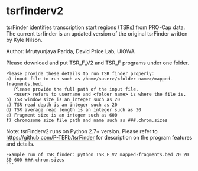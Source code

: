 # tsrfinderv2
tsrFinder identifies transcription start regions (TSRs) from PRO-Cap data. The current tsrfinder is an updated version of the original tsrFinder written by Kyle Nilson.

Author: Mrutyunjaya Parida, David Price Lab, UIOWA

Please download and put TSR_F_V2 and TSR_F programs under one folder.
```
Please provide these details to run TSR finder properly:
a) input file to run such as /home/<user>/<folder name>/mapped-fragments.bed.
   Please provide the full path of the input file.
   <user> refers to username and <folder name> is where the file is.
b) TSR window size is an integer such as 20
c) TSR read depth is an integer such as 20
d) TSR average read length is an integer such as 30
e) Fragment size is an integer such as 600
f) chromosome size file path and name such as ###.chrom.sizes
```
Note: tsrFinderv2 runs on Python 2.7+ version. Please refer to https://github.com/P-TEFb/tsrFinder for description on the program features and details.
```
Example run of TSR finder: python TSR_F_V2 mapped-fragments.bed 20 20 30 600 ###.chrom.sizes
``'
